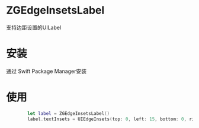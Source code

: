 # ZGEdgeInsetsLabel

支持边距设置的UILabel

# 安装

通过 Swift Package Manager安装

# 使用

```swift
        let label = ZGEdgeInsetsLabel()
        label.textInsets = UIEdgeInsets(top: 0, left: 15, bottom: 0, right: 15)
```
